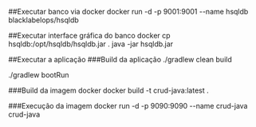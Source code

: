 

##Executar banco via docker
 docker run -d -p 9001:9001 --name hsqldb blacklabelops/hsqldb
 
##Executar interface gráfica do banco 
 docker cp hsqldb:/opt/hsqldb/hsqldb.jar .
 java -jar hsqldb.jar
 
##Executar a aplicação
###Build da aplicação
./gradlew clean build

./gradlew bootRun

###Build da imagem docker
 docker build -t crud-java:latest .

###Execução da imagem
 docker run -d -p 9090:9090 --name crud-java crud-java
 
